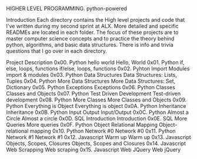HIGHER LEVEL PROGRAMMING.
python-powered

Introduction
Each directory contains the High level projects and code that I've written during my second sprint at ALX. More detailed and specific READMEs are located in each folder. The focus of these projects are to master computer science concepts and to practice the theory behind python, algorithms, and basic data structures. There is info and trivia questions that I go over in each directory.

Project	Description
0x00. Python hello world	Hello, World
0x01. Python if, else, loops, functions	if/else, loops, functions
0x02. Pyhton Import Modules	import & modules
0x03. Python Data Structures	Data Structures: Lists, Tuples
0x04. Python More Data Structures	More Data Structures: Set, Dictionary
0x05. Python Exceptions	Exceptions
0x06. Python Classes	Classes and Objects
0x07. Python Test Driven Development	Test-driven development
0x08. Python More Classes	More Classes and Objects
0x09. Python Everything is Object	Everything is object
0x0A. Python Inheritance	Inheritance
0x0B. Python Input Output	Input/Output
0x0C. Python Almost a Circle	Almost a circle
0x0D. SQL Introduction	Introduction
0x0E. SQL More Queries	More queries
0x0F. Python Object Relational Mapping	Object-relational mapping
0x10. Python Network #0	Network #0
0x11. Python Network #1	Network #1
0x12. Javascript Warm up	Warm up
0x13. Javascript Objects, Scopes, Closures	Objects, Scopes and Closures
0x14. Javascript Web Scrapping	Web scraping
0x15. Javascript Web JQuery	Web jQuery
